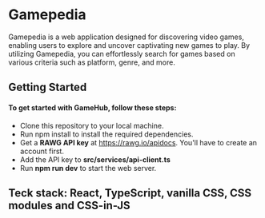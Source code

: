 # Gamepedia
Gamepedia is a web application designed for discovering video games, enabling users to explore and uncover captivating new games to play. By utilizing Gamepedia, you can effortlessly search for games based on various criteria such as platform, genre, and more.

## Getting Started

#### To get started with GameHub, follow these steps:

* Clone this repository to your local machine.
* Run npm install to install the required dependencies.
* Get a **RAWG API key** at https://rawg.io/apidocs. You'll have to create an account first.
* Add the API key to **src/services/api-client.ts**
* Run **npm run dev** to start the web server.
  
## Teck stack: React, TypeScript, vanilla CSS, CSS modules and CSS-in-JS
